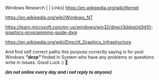 Windows Research
[ | *Links*]
https://en.wikipedia.org/wiki/Kernel

https://en.wikipedia.org/wiki/Windows_NT

https://learn.microsoft.com/en-us/windows/win32/direct3ddxgi/d3d10-graphics-programming-guide-dxgi

https://en.wikipedia.org/wiki/DirectX_Graphics_Infrastructure

And find self correct paths this purpose correctly saying is for post Windows ***"deep"*** finded in System who have any problems or questions write in Issues. Good Luck :) 👋

***(im not online every day and i not reply to anyone)***


